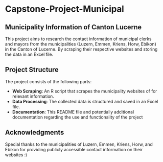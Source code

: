 # Capstone-Project-Municipal

## Municipality Information of Canton Lucerne

This project aims to research the contact information of municipal clerks and mayors from the municipalities (Luzern, Emmen, Kriens, Horw, Ebikon) in the Canton of Lucerne. By scraping their respective websites and storing the data in an Excel file.

## Project Structure

The project consists of the following parts:

- **Web Scraping**: An R script that scrapes the municipality websites of for relevant information.
- **Data Processing**: The collected data is structured and saved in an Excel file.
- **Documentation**: This README file and potentially additional documentation regarding the use and functionality of the project

## Acknowledgments

Special thanks to the municipalities of Luzern, Emmen, Kriens, Horw, and Ebikon for providing publicly accessible contact information on their websites :)
